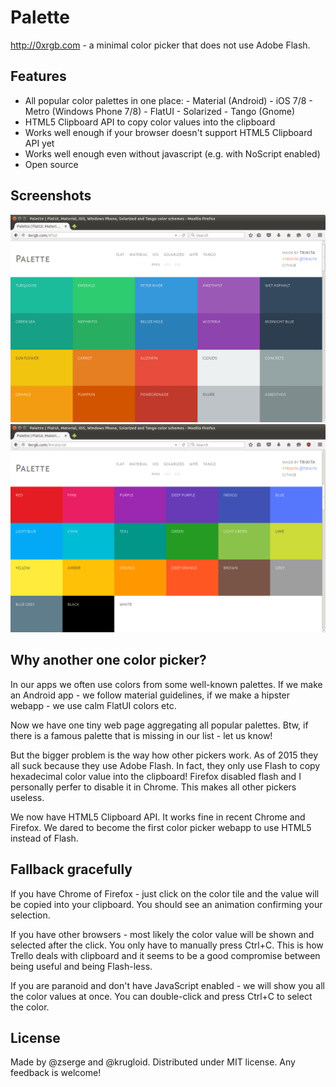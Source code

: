 # Palette

http://0xrgb.com - a minimal color picker that does not use Adobe Flash.

## Features

* All popular color palettes in one place: - Material (Android) - iOS 7/8 -
	Metro (Windows Phone 7/8) - FlatUI - Solarized - Tango (Gnome)
* HTML5 Clipboard API to copy color values into the clipboard
* Works well enough if your browser doesn't support HTML5 Clipboard API yet
* Works well enough even without javascript (e.g. with NoScript enabled)
* Open source

## Screenshots

![Flat UI colors](_palette1.png "Flat UI colors")
![Material UI colors](_palette2.png "Material colors")

## Why another one color picker?

In our apps we often use colors from some well-known palettes. If we make an
Android app - we follow material guidelines, if we make a hipster webapp - we
use calm FlatUI colors etc.

Now we have one tiny web page aggregating all popular palettes. Btw, if there
is a famous palette that is missing in our list - let us know!

But the bigger problem is the way how other pickers work. As of 2015 they all
suck because they use Adobe Flash.  In fact, they only use Flash to copy
hexadecimal color value into the clipboard! Firefox disabled flash and I
personally perfer to disable it in Chrome. This makes all other pickers
useless.

We now have HTML5 Clipboard API. It works fine in recent Chrome and Firefox. We
dared to become the first color picker webapp to use HTML5 instead of Flash.

## Fallback gracefully

If you have Chrome of Firefox - just click on the color tile and the value will
be copied into your clipboard. You should see an animation confirming your
selection.

If you have other browsers - most likely the color value will be shown and
selected after the click. You only have to manually press Ctrl+C. This is how
Trello deals with clipboard and it seems to be a good compromise between being
useful and being Flash-less.

If you are paranoid and don't have JavaScript enabled - we will show you all
the color values at once. You can double-click and press Ctrl+C to select the
color.

## License

Made by @zserge and @krugloid.
Distributed under MIT license.
Any feedback is welcome!

